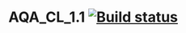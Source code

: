 # AQA_CL_1.1 [![Build status](https://ci.appveyor.com/api/projects/status/k64n6t9kajieem7d/branch/master?svg=true)](https://ci.appveyor.com/project/SergeiVlasov1/aqa-cl-1-1/branch/master)
